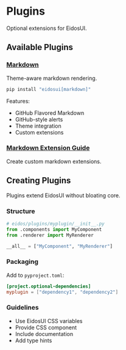 # Plugins

Optional extensions for EidosUI.

## Available Plugins

### [Markdown](markdown)

Theme-aware markdown rendering.

```bash
pip install "eidosui[markdown]"
```

Features:
- GitHub Flavored Markdown
- GitHub-style alerts
- Theme integration
- Custom extensions

### [Markdown Extension Guide](markdown-extension-guide)

Create custom markdown extensions.

## Creating Plugins

Plugins extend EidosUI without bloating core.

### Structure

```python
# eidos/plugins/myplugin/__init__.py
from .components import MyComponent
from .renderer import MyRenderer

__all__ = ["MyComponent", "MyRenderer"]
```

### Packaging

Add to `pyproject.toml`:

```toml
[project.optional-dependencies]
myplugin = ["dependency1", "dependency2"]
```

### Guidelines

- Use EidosUI CSS variables
- Provide CSS component  
- Include documentation
- Add type hints
